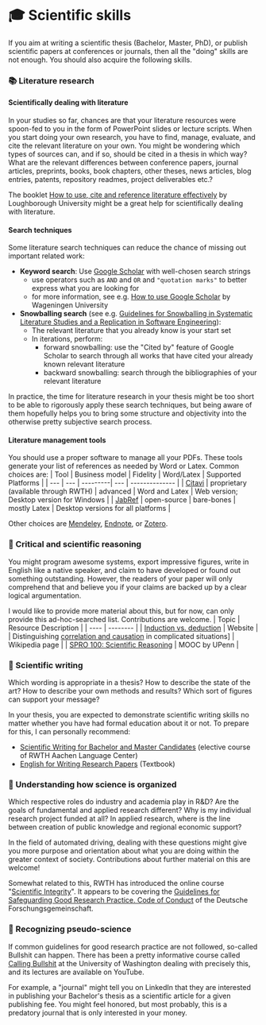# :mortar_board: Scientific skills

If you aim at writing a scientific thesis (Bachelor, Master, PhD), or publish scientific papers at conferences or journals, then all the "doing" skills are not enough.
You should also acquire the following skills.


### :books: Literature research

#### Scientifically dealing with literature

In your studies so far, chances are that your literature resources were spoon-fed to you in the form of PowerPoint slides or lecture scripts.
When you start doing your own research, you have to find, manage, evaluate, and cite the relevant literature on your own.
You might be wondering which types of sources can, and if so, should be cited in a thesis in which way? What are the relevant differences between conference papers, journal articles, preprints, books, book chapters, other theses, news articles, blog entries, patents, repository readmes, project deliverables etc.?

The booklet [How to use, cite and reference literature effectively](https://wedc-knowledge.lboro.ac.uk/details.html?id=19409) by Loughborough University might be a great help for scientifically dealing with literature.
#### Search techniques

Some literature search techniques can reduce the chance of missing out important related work:
- **Keyword search**: Use [Google Scholar](https://scholar.google.com/) with well-chosen search strings
  - use operators such as `AND` and `OR` and `"quotation marks"` to better express what you are looking for
  - for more information, see e.g. [How to use Google Scholar](https://www.wur.nl/en/article/How-to-use-Google-Scholar.htm) by Wageningen University
- **Snowballing search** (see e.g. [Guidelines for Snowballing in Systematic Literature
Studies and a Replication in Software Engineering](https://dl.acm.org/doi/10.1145/2601248.2601268)):
  - The relevant literature that you already know is your start set
  - In iterations, perform:
    - forward snowballing: use the "Cited by" feature of Google Scholar to search through all works that have cited your already known relevant literature
    - backward snowballing: search through the bibliographies of your relevant literature

In practice, the time for literature research in your thesis might be too short to be able to rigorously apply these search techniques, but being aware of them hopefully helps you to bring some structure and objectivity into the otherwise pretty subjective search process.

#### Literature management tools

You should use a proper software to manage all your PDFs. These tools generate your list of references as needed by Word or Latex. Common choices are:
| Tool | Business model | Fidelity | Word/Latex | Supported Platforms |
| ---  | ---            | ---------| ---        | --------------      |
| [Citavi](https://www.citavi.com/de) | proprietary (available through RWTH) | advanced | Word and Latex | Web version; Desktop version for Windows |
| [JabRef](https://www.jabref.org/) | open-source | bare-bones | mostly Latex | Desktop versions for all platforms |

Other choices are [Mendeley](https://www.mendeley.com/reference-management/reference-manager/), [Endnote](https://endnote.com/), or [Zotero](https://www.zotero.org/).



### :brain: Critical and scientific reasoning

You might program awesome systems, export impressive figures, write in English like a native speaker, and claim to have developed or found out something outstanding.
However, the readers of your paper will only comprehend that and believe you if your claims are backed up by a clear logical argumentation.

I would like to provide more material about this, but for now, can only provide this ad-hoc-searched list. Contributions are welcome.
| Topic | Resource Description |
| ---- | --------  |
| [Induction vs. deduction](https://conjointly.com/kb/deduction-and-induction/) | Website |
| Distinguishing [correlation and causation](https://en.wikipedia.org/wiki/Correlation_does_not_imply_causation) in complicated situations] | Wikipedia page |
| [SPRO 100: Scientific Reasoning](https://lpsonline.sas.upenn.edu/academics/courses/spro-100-scientific-reasoning) | MOOC by UPenn |



###  :pencil: Scientific writing

Which wording is appropriate in a thesis? How to describe the state of the art? How to describe your own methods and results? Which sort of figures can support your message?

In your thesis, you are expected to demonstrate scientific writing skills no matter whether you have had formal education about it or not. To prepare for this, I can personally recommend:
- [Scientific Writing for Bachelor and Master Candidates](https://www.sz.rwth-aachen.de/cms/SZ/Schreibzentrum/Veranstaltungen/~lkmeu/Kurse-auf-Englisch/?lidx=1) (elective course of RWTH Aachen Language Center)
- [English for Writing Research Papers](https://www.springer.com/de/book/9781441979223) (Textbook)

### :microscope: Understanding how science is organized

Which respective roles do industry and academia play in R&D? Are the goals of fundamental and applied research different? Why is my individual research project funded at all? In applied research, where is the line between creation of public knowledge and regional economic support?

In the field of automated driving, dealing with these questions might give you more purpose and orientation about what you are doing within the greater context of society.
Contributions about further material on this are welcome!

Somewhat related to this, RWTH has introduced the online course "[Scientific Integrity](https://www.gdi.rwth-aachen.de/cms/GDI/Das-Lehr-und-Forschungsgebiet/Aktuelle-Meldungen/~kjvtr/Wissenschaftliche-Integritaet/?lidx=1)". It appears to be covering the [Guidelines for Safeguarding Good Research Practice. Code of Conduct](https://zenodo.org/record/3923602#.YGgx_edCRPY) of the Deutsche Forschungsgemeinschaft.

### :shit: Recognizing pseudo-science

If common guidelines for good research practice are not followed, so-called Bullshit can happen. There has been a pretty informative course called [Calling Bullshit](https://www.callingbullshit.org/) at the University of Washington dealing with precisely this, and its lectures are available on YouTube.

For example, a "journal" might tell you on LinkedIn that they are interested in publishing your Bachelor's thesis as a scientific article for a given publishing fee. You might feel honored, but most probably, this is a predatory journal that is only interested in your money.
